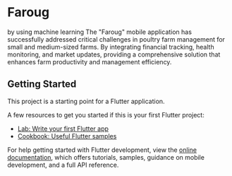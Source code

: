 # Faroug
by using machine learning The "Faroug" mobile application has successfully addressed critical challenges in poultry farm 
management for small and medium-sized farms. By integrating financial tracking, health 
monitoring, and market updates, providing a comprehensive solution that enhances farm 
productivity and management efficiency.


## Getting Started

This project is a starting point for a Flutter application.

A few resources to get you started if this is your first Flutter project:

- [Lab: Write your first Flutter app](https://docs.flutter.dev/get-started/codelab)
- [Cookbook: Useful Flutter samples](https://docs.flutter.dev/cookbook)

For help getting started with Flutter development, view the
[online documentation](https://docs.flutter.dev/), which offers tutorials,
samples, guidance on mobile development, and a full API reference.
